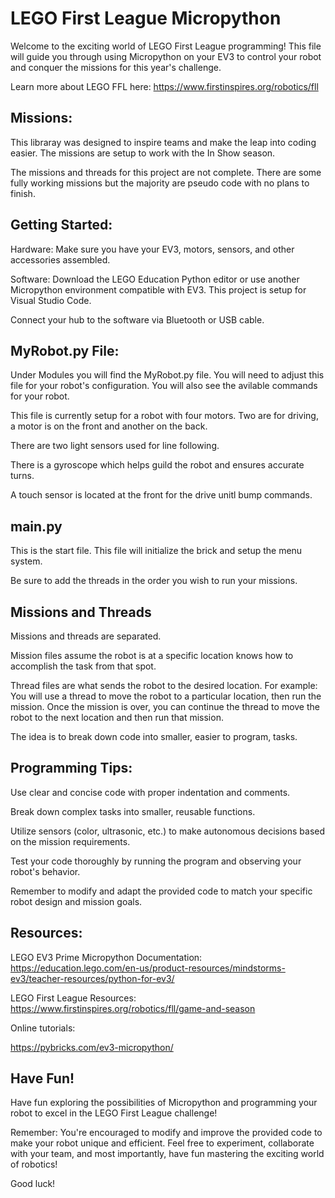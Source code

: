 
# LEGO First League Micropython

Welcome to the exciting world of LEGO First League programming! This file will guide you through using Micropython on your EV3 to control your robot and conquer the missions for this year's challenge.

Learn more about LEGO FFL here:  https://www.firstinspires.org/robotics/fll

## Missions:

This libraray was designed to inspire teams and make the leap into coding easier.  The missions are setup to work with the In Show season.

The missions and threads for this project are not complete.  There are some fully working missions but the majority are pseudo code with no plans to finish.

## Getting Started:

Hardware: Make sure you have your EV3, motors, sensors, and other accessories assembled.

Software: Download the LEGO Education Python editor or use another Micropython environment compatible with EV3. This project is setup for Visual Studio Code.

Connect your hub to the software via Bluetooth or USB cable.

## MyRobot.py File:

Under Modules you will find the MyRobot.py file.  You will need to adjust this file for your robot's configuration.  You will also see the avilable commands for your robot.

This file is currently setup for a robot with four motors.  Two are for driving, a motor is on the front and another on the back.

There are two light sensors used for line following.

There is a gyroscope which helps guild the robot and ensures accurate turns.

A touch sensor is located at the front for the drive unitl bump commands.

## main.py

This is the start file.   This file will initialize the brick and setup the menu system.

Be sure to add the threads in the order you wish to run your missions.

## Missions and Threads

Missions and threads are separated.

Mission files assume the robot is at a specific location knows how to accomplish the task from that spot.

Thread files are what sends the robot to the desired location.  For example: You will use a thread to move the robot to a particular location, then run the mission. Once the mission is over, you can continue the thread to move the robot to the next location and then run that mission.

The idea is to break down code into smaller, easier to program, tasks.

## Programming Tips:

Use clear and concise code with proper indentation and comments.

Break down complex tasks into smaller, reusable functions.

Utilize sensors (color, ultrasonic, etc.) to make autonomous decisions based on the mission requirements.

Test your code thoroughly by running the program and observing your robot's behavior.

Remember to modify and adapt the provided code to match your specific robot design and mission goals.

## Resources:

LEGO EV3 Prime Micropython Documentation: https://education.lego.com/en-us/product-resources/mindstorms-ev3/teacher-resources/python-for-ev3/

LEGO First League Resources: https://www.firstinspires.org/robotics/fll/game-and-season

Online tutorials:

https://pybricks.com/ev3-micropython/

## Have Fun!

Have fun exploring the possibilities of Micropython and programming your robot to excel in the LEGO First League challenge!

Remember: You're encouraged to modify and improve the provided code to make your robot unique and efficient. Feel free to experiment, collaborate with your team, and most importantly, have fun mastering the exciting world of robotics!

Good luck!
